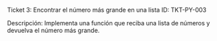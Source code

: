 Ticket 3: Encontrar el número más grande en una lista
ID: TKT-PY-003

Descripción:
Implementa una función que reciba una lista de números y devuelva el número más grande.